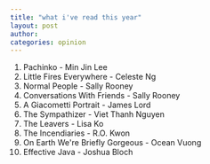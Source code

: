 ```yaml
---
title: "what i've read this year"
layout: post
author: 
categories: opinion
---
```

1. Pachinko -  Min Jin Lee
2. Little Fires Everywhere - Celeste Ng
3. Normal People - Sally Rooney 
4. Conversations With Friends - Sally Rooney
5. A Giacometti Portrait - James Lord
6. The Sympathizer - Viet Thanh Nguyen
7. The Leavers - Lisa Ko 
8. The Incendiaries - R.O. Kwon
9. On Earth We're Briefly Gorgeous - Ocean Vuong
10. Effective Java - Joshua Bloch 

